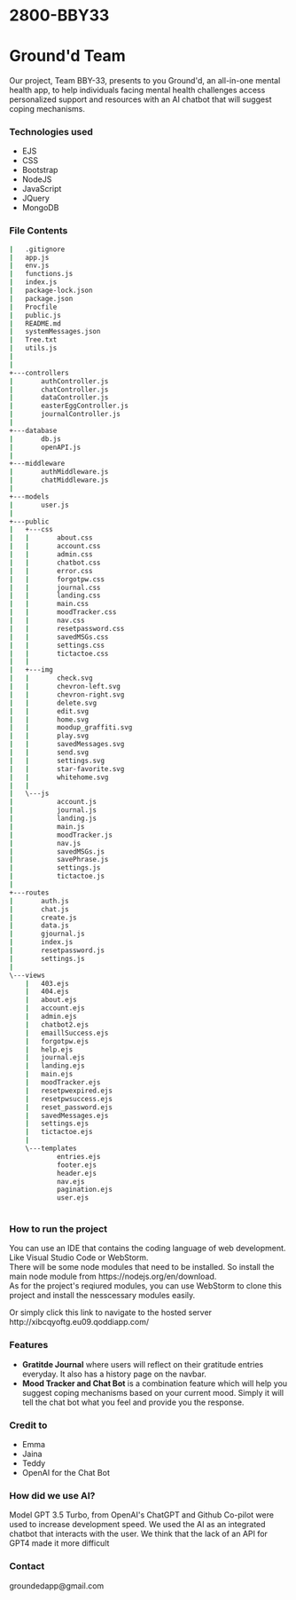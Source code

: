 # 2800-BBY33
<h1>Ground'd Team</h1>
<p>
Our project, Team BBY-33, presents to you Ground'd, an all-in-one mental health app, to help individuals facing mental health challenges access personalized support and resources with an AI chatbot that will suggest coping mechanisms.
</p>

<h3>Technologies used</h3>
<ul>
  <li>EJS</li>
  <li>CSS</li>
  <li>Bootstrap</li>
  <li>NodeJS</li>
  <li>JavaScript</li>
  <li>JQuery</li>
  <li>MongoDB</li>
</ul>

<h3>File Contents</h3>

```bash
|   .gitignore
|   app.js
|   env.js
|   functions.js
|   index.js
|   package-lock.json
|   package.json
|   Procfile
|   public.js
|   README.md
|   systemMessages.json
|   Tree.txt
|   utils.js
|   
|               
+---controllers
|       authController.js
|       chatController.js
|       dataController.js
|       easterEggController.js
|       journalController.js
|       
+---database
|       db.js
|       openAPI.js
|       
+---middleware
|       authMiddleware.js
|       chatMiddleware.js
|       
+---models
|       user.js
|       
+---public
|   +---css
|   |       about.css
|   |       account.css
|   |       admin.css
|   |       chatbot.css
|   |       error.css
|   |       forgotpw.css
|   |       journal.css
|   |       landing.css
|   |       main.css
|   |       moodTracker.css
|   |       nav.css
|   |       resetpassword.css
|   |       savedMSGs.css
|   |       settings.css
|   |       tictactoe.css
|   |       
|   +---img
|   |       check.svg
|   |       chevron-left.svg
|   |       chevron-right.svg
|   |       delete.svg
|   |       edit.svg
|   |       home.svg
|   |       moodup_graffiti.svg
|   |       play.svg
|   |       savedMessages.svg
|   |       send.svg
|   |       settings.svg
|   |       star-favorite.svg
|   |       whitehome.svg
|   |       
|   \---js
|           account.js
|           journal.js
|           landing.js
|           main.js
|           moodTracker.js
|           nav.js
|           savedMSGs.js
|           savePhrase.js
|           settings.js
|           tictactoe.js
|           
+---routes
|       auth.js
|       chat.js
|       create.js
|       data.js
|       gjournal.js
|       index.js
|       resetpassword.js
|       settings.js
|       
\---views
    |   403.ejs
    |   404.ejs
    |   about.ejs
    |   account.ejs
    |   admin.ejs
    |   chatbot2.ejs
    |   emaillSuccess.ejs
    |   forgotpw.ejs
    |   help.ejs
    |   journal.ejs
    |   landing.ejs
    |   main.ejs
    |   moodTracker.ejs
    |   resetpwexpired.ejs
    |   resetpwsuccess.ejs
    |   reset_password.ejs
    |   savedMessages.ejs
    |   settings.ejs
    |   tictactoe.ejs
    |   
    \---templates
            entries.ejs
            footer.ejs
            header.ejs
            nav.ejs
            pagination.ejs
            user.ejs
            
```

<h3>How to run the project</h3>
<p>You can use an IDE that contains the coding language of web development. Like Visual Studio Code or WebStorm.<br>
  There will be some node modules that need to be installed. So install the main node module from https://nodejs.org/en/download.<br>
  As for the project's reqiured modules, you can use WebStorm to clone this project and install the nesscessary modules easily.
</p>
<p>
  Or simply click this link to navigate to the hosted server<br>
  http://xibcqyoftg.eu09.qoddiapp.com/
</p>

<h3>Features</h3>
<ul>
  <li><strong>Gratitde Journal</strong> where users will reflect on their gratitude entries everyday. It also has a history page on the navbar.</li>
  <li><strong>Mood Tracker and Chat Bot</strong> is a combination feature which will help you suggest coping mechanisms based on your current mood. Simply it will tell the chat bot what you feel and provide you the response.</li>
</ul>

<h3>Credit to</h3>
<ul>
  <li>Emma</li>
  <li>Jaina</li>
  <li>Teddy</li>
  <li>OpenAI for the Chat Bot</li>
</ul>

<h3>How did we use AI?</h3>
<p>Model GPT 3.5 Turbo, from OpenAI's ChatGPT and Github Co-pilot were used to increase development speed. We used the AI as an integrated chatbot that interacts with the user. We think that the lack of an API for GPT4 made it more difficult</p>

<h3>Contact</h3>
<p>groundedapp@gmail.com</p>
